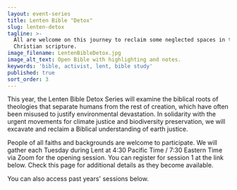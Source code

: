 ```yaml
---
layout: event-series
title: Lenten Bible "Detox"
slug: lenten-detox
tagline: >-
  All are welcome on this journey to reclaim some neglected spaces in the
  Christian scripture.
image_filename: LentenBibleDetox.jpg
image_alt_text: Open Bible with highlighting and notes.
keywords: 'bible, activist, lent, bible study'
published: true
sort_order: 3
---
```

This year, the Lenten Bible Detox Series will examine the biblical roots of theologies that separate humans from the rest of creation, which have often been misused to justify environmental devastation. In solidarity with the urgent movements for climate justice and biodiversity preservation, we will excavate and reclaim a Biblical understanding of earth justice. 

People of all faiths and backgrounds are welcome to participate. We will gather each Tuesday during Lent at 4:30 Pacific Time / 7:30 Eastern Time via Zoom for the opening session. You can register for session 1 at the link below. Check this page for additional details as they become available.

You can also access past years' sessions below.